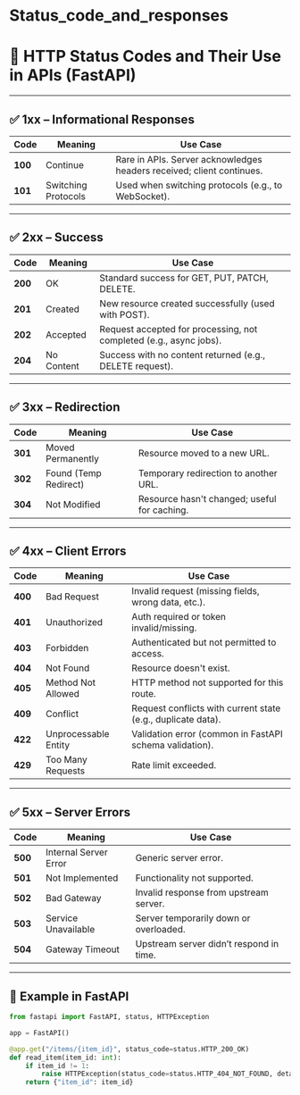 # Status_code_and_responses

# 📘 HTTP Status Codes and Their Use in APIs (FastAPI)

---

## ✅ 1xx – Informational Responses

| Code | Meaning               | Use Case                                                                 |
|------|------------------------|--------------------------------------------------------------------------|
| **100** | Continue             | Rare in APIs. Server acknowledges headers received; client continues.   |
| **101** | Switching Protocols  | Used when switching protocols (e.g., to WebSocket).                     |

---

## ✅ 2xx – Success

| Code | Meaning               | Use Case                                                                 |
|------|------------------------|--------------------------------------------------------------------------|
| **200** | OK                   | Standard success for GET, PUT, PATCH, DELETE.                            |
| **201** | Created              | New resource created successfully (used with POST).                      |
| **202** | Accepted             | Request accepted for processing, not completed (e.g., async jobs).       |
| **204** | No Content           | Success with no content returned (e.g., DELETE request).                 |

---

## ✅ 3xx – Redirection

| Code | Meaning               | Use Case                                                                 |
|------|------------------------|--------------------------------------------------------------------------|
| **301** | Moved Permanently    | Resource moved to a new URL.                                            |
| **302** | Found (Temp Redirect)| Temporary redirection to another URL.                                   |
| **304** | Not Modified         | Resource hasn't changed; useful for caching.                             |

---

## ✅ 4xx – Client Errors

| Code | Meaning               | Use Case                                                                 |
|------|------------------------|--------------------------------------------------------------------------|
| **400** | Bad Request          | Invalid request (missing fields, wrong data, etc.).                      |
| **401** | Unauthorized         | Auth required or token invalid/missing.                                  |
| **403** | Forbidden            | Authenticated but not permitted to access.                              |
| **404** | Not Found            | Resource doesn't exist.                                                 |
| **405** | Method Not Allowed   | HTTP method not supported for this route.                               |
| **409** | Conflict             | Request conflicts with current state (e.g., duplicate data).            |
| **422** | Unprocessable Entity | Validation error (common in FastAPI schema validation).                 |
| **429** | Too Many Requests    | Rate limit exceeded.                                                    |

---

## ✅ 5xx – Server Errors

| Code | Meaning               | Use Case                                                                 |
|------|------------------------|--------------------------------------------------------------------------|
| **500** | Internal Server Error | Generic server error.                                                   |
| **501** | Not Implemented      | Functionality not supported.                                            |
| **502** | Bad Gateway          | Invalid response from upstream server.                                  |
| **503** | Service Unavailable  | Server temporarily down or overloaded.                                  |
| **504** | Gateway Timeout      | Upstream server didn’t respond in time.                                 |

---

## 🔧 Example in FastAPI

```python
from fastapi import FastAPI, status, HTTPException

app = FastAPI()

@app.get("/items/{item_id}", status_code=status.HTTP_200_OK)
def read_item(item_id: int):
    if item_id != 1:
        raise HTTPException(status_code=status.HTTP_404_NOT_FOUND, detail="Item not found")
    return {"item_id": item_id}
